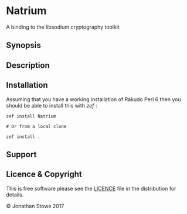 # Natrium

A binding to the libsodium cryptography toolkit

## Synopsis

## Description


## Installation

Assuming that you have a working installation of Rakudo Perl 6
then you should be able to install this with *zef* :

    zef install Natrium

    # Or from a local clone

    zef install .

## Support


## Licence & Copyright

This is free software please see the [LICENCE](LICENCE) file in the distribution
for details.

© Jonathan Stowe 2017

